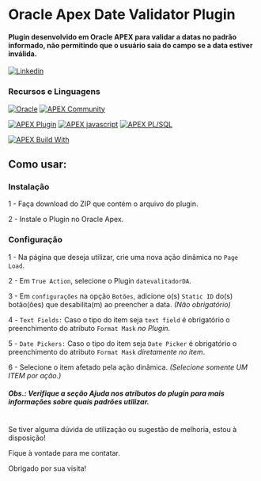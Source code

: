 # Oracle Apex Date Validator Plugin
#### Plugin desenvolvido em Oracle APEX para validar a datas no padrão informado, não permitindo que o usuário saia do campo se a data estiver inválida.

[![Linkedin](https://img.shields.io/badge/LinkedIn-0077B5?style=for-the-badge&logo=linkedin&logoColor=white)](https://www.linkedin.com/in/gabrielbento-devapex/)

### Recursos e Linguagens
[![Oracle](https://img.shields.io/badge/Oracle-F80000??style=for-the-badge&logo=Oracle&logoColor=white)](https://github.com/gabriel-obento/dateValidatorDA)
[![APEX Community](https://cdn.rawgit.com/Dani3lSun/apex-github-badges/78c5adbe/badges/apex-community-badge.svg)](https://github.com/gabriel-obento/dateValidatorDA)

[![APEX Plugin](https://cdn.rawgit.com/Dani3lSun/apex-github-badges/b7e95341/badges/apex-plugin-badge.svg)](https://github.com/gabriel-obento/dateValidatorDA)
[![APEX javascript](https://cdn.rawgit.com/Dani3lSun/apex-github-badges/6ed914a1/badges/apex-javascript-badge.svg)](https://github.com/gabriel-obento/dateValidatorDA)
[![APEX PL/SQL](https://cdn.rawgit.com/Dani3lSun/apex-github-badges/6ed914a1/badges/apex-plsql-badge.svg)](https://github.com/gabriel-obento/dateValidatorDA)

[![APEX Build With](https://cdn.rawgit.com/Dani3lSun/apex-github-badges/7919f913/badges/apex-love-badge.svg)](https://github.com/gabriel-obento/dateValidatorDA)

## Como usar:
### Instalação
1 - Faça download do ZIP que contém o arquivo do plugin.

2 - Instale o Plugin no Oracle Apex.

### Configuração
1 - Na página que deseja utilizar, crie uma nova ação dinâmica no ``` Page Load ```.

2 - Em ``` True Action ```, selecione o Plugin ``` datevalitadorDA ```.

3 - Em ``` configurações ``` na opção ```Botões```, adicione o(s) ```Static ID``` do(s) botão(ões) que desabilita(m) ao preencher a data. *(Não obrigatório)*

4 - ```Text Fields:``` Caso o tipo do item seja ```text field``` é obrigatório o preenchimento do atributo ```Format Mask``` *no Plugin*.

5 - ```Date Pickers:``` Caso o tipo do item seja ```Date Picker``` é obrigatório o preenchimento do atributo ```Format Mask``` *diretamente no item*.

6 - Selecione o item afetado pela ação dinâmica. *(Selecione somente UM ITEM por ação.)*

#### *Obs.: Verifique a seção Ajuda nos atributos do plugin para mais informações sobre quais padrões utilizar.*
#
Se tiver alguma dúvida de utilização ou sugestão de melhoria, estou à disposição!

Fique à vontade para me contatar.

Obrigado por sua visita!
